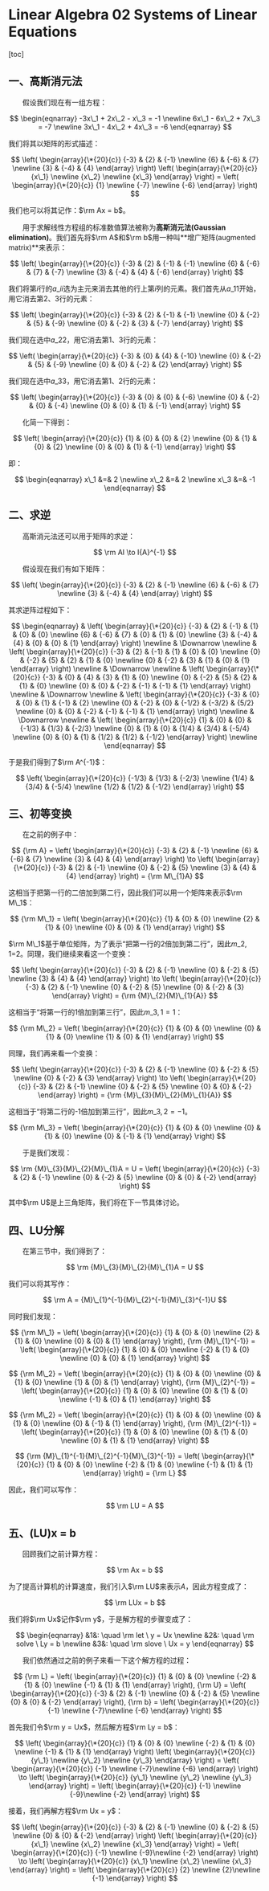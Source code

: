 # Linear Algebra 02 Systems of Linear Equations

[toc]

## 一、高斯消元法

&emsp;&emsp;假设我们现在有一组方程：

$$
\begin{eqnarray}
-3x\_1 + 2x\_2 - x\_3 = -1 \newline
6x\_1 - 6x\_2 + 7x\_3 = -7 \newline
3x\_1 - 4x\_2 + 4x\_3 = -6
\end{eqnarray}
$$

我们将其以矩阵的形式描述：

$$
\left(
\begin{array}{\*{20}{c}}
{-3} & {2} & {-1} \newline
{6} & {-6} & {7} \newline
{3} & {-4} & {4}
\end{array}
\right)
\left(
\begin{array}{\*{20}{c}}
{x\_1} \newline
{x\_2} \newline
{x\_3}
\end{array}
\right) =
\left(
\begin{array}{\*{20}{c}}
{1} \newline
{-7} \newline
{-6}
\end{array}
\right)
$$

我们也可以将其记作：$\rm Ax = b$。

&emsp;&emsp;用于求解线性方程组的标准数值算法被称为**高斯消元法(Gaussian elimination)**。我们首先将$\rm A$和$\rm b$用一种叫**增广矩阵(augmented matrix)**来表示：

$$
\left(
\begin{array}{\*{20}{c}}
{-3} & {2} & {-1} & {-1} \newline
{6} & {-6} & {7} & {-7} \newline
{3} & {-4} & {4} & {-6}
\end{array}
\right)
$$

我们将第$i$行的$a\_{ii}$选为主元来消去其他的行上第$i$列的元素。我们首先从$a\_{11}$开始，用它消去第2、3行的元素：

$$
\left(
\begin{array}{\*{20}{c}}
{-3} & {2} & {-1} & {-1} \newline
{0} & {-2} & {5} & {-9} \newline
{0} & {-2} & {3} & {-7}
\end{array}
\right)
$$

我们现在选中$a\_{22}$，用它消去第1、3行的元素：

$$
\left(
\begin{array}{\*{20}{c}}
{-3} & {0} & {4} & {-10} \newline
{0} & {-2} & {5} & {-9} \newline
{0} & {0} & {-2} & {2}
\end{array}
\right)
$$

我们现在选中$a\_{33}$，用它消去第1、2行的元素：

$$
\left(
\begin{array}{\*{20}{c}}
{-3} & {0} & {0} & {-6} \newline
{0} & {-2} & {0} & {-4} \newline
{0} & {0} & {1} & {-1}
\end{array}
\right)
$$

&emsp;&emsp;化简一下得到：

$$
\left(
\begin{array}{\*{20}{c}}
{1} & {0} & {0} & {2} \newline
{0} & {1} & {0} & {2} \newline
{0} & {0} & {1} & {-1}
\end{array}
\right)
$$

即：

$$
\begin{eqnarray}
x\_1 &=& 2 \newline
x\_2 &=& 2 \newline
x\_3 &=& -1
\end{eqnarray}
$$

## 二、求逆

&emsp;&emsp;高斯消元法还可以用于矩阵的求逆：

$$
\rm AI \to I{A}^{-1}
$$

&emsp;&emsp;假设现在我们有如下矩阵：

$$
\left(
\begin{array}{\*{20}{c}}
{-3} & {2} & {-1} \newline
{6} & {-6} & {7} \newline
{3} & {-4} & {4}
\end{array}
\right)
$$

其求逆阵过程如下：

$$
\begin{eqnarray}
& \left(
    \begin{array}{\*{20}{c}}
    {-3} & {2} & {-1} & {1} & {0} & {0} \newline
    {6} & {-6} & {7} & {0} & {1} & {0} \newline
    {3} & {-4} & {4} & {0} & {0} & {1}
    \end{array}
\right) \newline
& \Downarrow \newline
& \left(
    \begin{array}{\*{20}{c}}
    {-3} & {2} & {-1} & {1} & {0} & {0} \newline
    {0} & {-2} & {5} & {2} & {1} & {0} \newline
    {0} & {-2} & {3} & {1} & {0} & {1}
    \end{array}
\right) \newline
& \Downarrow \newline
& \left(
    \begin{array}{\*{20}{c}}
    {-3} & {0} & {4} & {3} & {1} & {0} \newline
    {0} & {-2} & {5} & {2} & {1} & {0} \newline
    {0} & {0} & {-2} & {-1} & {-1} & {1}
    \end{array}
\right) \newline
& \Downarrow \newline
& \left(
    \begin{array}{\*{20}{c}}
    {-3} & {0} & {0} & {1} & {-1} & {2} \newline
    {0} & {-2} & {0} & {-1/2} & {-3/2} & {5/2} \newline
    {0} & {0} & {-2} & {-1} & {-1} & {1}
    \end{array}
\right) \newline
& \Downarrow \newline
& \left(
    \begin{array}{\*{20}{c}}
    {1} & {0} & {0} & {-1/3} & {1/3} & {-2/3} \newline
    {0} & {1} & {0} & {1/4} & {3/4} & {-5/4} \newline
    {0} & {0} & {1} & {1/2} & {1/2} & {-1/2}
    \end{array}
\right) \newline
\end{eqnarray}
$$

于是我们得到了$\rm A^{-1}$：

$$
\left(
\begin{array}{\*{20}{c}}
{-1/3} & {1/3} & {-2/3} \newline
{1/4} & {3/4} & {-5/4} \newline
{1/2} & {1/2} & {-1/2}
\end{array}
\right)
$$

## 三、初等变换

&emsp;&emsp;在之前的例子中：

$$
{\rm A} =
\left(
\begin{array}{\*{20}{c}}
{-3} & {2} & {-1} \newline
{6} & {-6} & {7} \newline
{3} & {4} & {4}
\end{array}
\right) \to
\left(
\begin{array}{\*{20}{c}}
{-3} & {2} & {-1} \newline
{0} & {-2} & {5} \newline
{3} & {4} & {4}
\end{array}
\right) =
{\rm M\_{1}A}
$$

这相当于把第一行的二倍加到第二行，因此我们可以用一个矩阵来表示$\rm M\_1$：

$$
{\rm M\_1} =
\left(
\begin{array}{\*{20}{c}}
{1} & {0} & {0} \newline
{2} & {1} & {0} \newline
{0} & {0} & {1}
\end{array}
\right)
$$

$\rm M\_1$基于单位矩阵，为了表示“把第一行的2倍加到第二行”，因此$m\_{2,1}$=2。同理，我们继续来看这一个变换：

$$
\left(
\begin{array}{\*{20}{c}}
{-3} & {2} & {-1} \newline
{0} & {-2} & {5} \newline
{3} & {4} & {4}
\end{array}
\right) \to
\left(
\begin{array}{\*{20}{c}}
{-3} & {2} & {-1} \newline
{0} & {-2} & {5} \newline
{0} & {-2} & {3}
\end{array}
\right) =
{\rm {M}\_{2}{M}\_{1}{A}}
$$

这相当于“将第一行的1倍加到第三行”，因此$m\_{3,1}=1$：

$$
{\rm M\_2} =
\left(
\begin{array}{\*{20}{c}}
{1} & {0} & {0} \newline
{0} & {1} & {0} \newline
{1} & {0} & {1}
\end{array}
\right)
$$

同理，我们再来看一个变换：

$$
\left(
\begin{array}{\*{20}{c}}
{-3} & {2} & {-1} \newline
{0} & {-2} & {5} \newline
{0} & {-2} & {3}
\end{array}
\right) \to
\left(
\begin{array}{\*{20}{c}}
{-3} & {2} & {-1} \newline
{0} & {-2} & {5} \newline
{0} & {0} & {-2}
\end{array}
\right) =
{\rm {M}\_{3}{M}\_{2}{M}\_{1}{A}}
$$

这相当于“将第二行的-1倍加到第三行”，因此$m\_{3,2}=-1$。

$$
{\rm M\_3} =
\left(
\begin{array}{\*{20}{c}}
{1} & {0} & {0} \newline
{0} & {1} & {0} \newline
{0} & {-1} & {1}
\end{array}
\right)
$$

&emsp;&emsp;于是我们发现：

$$
\rm {M}\_{3}{M}\_{2}{M}\_{1}A = U =
\left(
\begin{array}{\*{20}{c}}
{-3} & {2} & {-1} \newline
{0} & {-2} & {5} \newline
{0} & {0} & {-2}
\end{array}
\right)
$$

其中$\rm U$是上三角矩阵，我们将在下一节具体讨论。

## 四、LU分解

&emsp;&emsp;在第三节中，我们得到了：

$$
\rm {M}\_{3}{M}\_{2}{M}\_{1}A = U
$$

我们可以将其写作：

$$
\rm A = {M}\_{1}^{-1}{M}\_{2}^{-1}{M}\_{3}^{-1}U
$$

同时我们发现：

$$
{\rm M\_1} =
\left(
\begin{array}{\*{20}{c}}
{1} & {0} & {0} \newline
{2} & {1} & {0} \newline
{0} & {0} & {1}
\end{array}
\right),
{\rm {M}\_{1}^{-1}} =
\left(
\begin{array}{\*{20}{c}}
{1} & {0} & {0} \newline
{-2} & {1} & {0} \newline
{0} & {0} & {1}
\end{array}
\right)
$$

$$
{\rm M\_2} =
\left(
\begin{array}{\*{20}{c}}
{1} & {0} & {0} \newline
{0} & {1} & {0} \newline
{1} & {0} & {1}
\end{array}
\right),
{\rm {M}\_{2}^{-1}} =
\left(
\begin{array}{\*{20}{c}}
{1} & {0} & {0} \newline
{0} & {1} & {0} \newline
{-1} & {0} & {1}
\end{array}
\right)
$$

$$
{\rm M\_2} =
\left(
\begin{array}{\*{20}{c}}
{1} & {0} & {0} \newline
{0} & {1} & {0} \newline
{0} & {-1} & {1}
\end{array}
\right),
{\rm {M}\_{2}^{-1}} =
\left(
\begin{array}{\*{20}{c}}
{1} & {0} & {0} \newline
{0} & {1} & {0} \newline
{0} & {1} & {1}
\end{array}
\right)
$$

$$
{\rm {M}\_{1}^{-1}{M}\_{2}^{-1}{M}\_{3}^{-1}} = 
\left(
\begin{array}{\*{20}{c}}
{1} & {0} & {0} \newline
{-2} & {1} & {0} \newline
{-1} & {1} & {1}
\end{array}
\right)
= {\rm L}
$$

因此，我们可以写作：

$$
\rm LU = A
$$

## 五、(LU)x = b

&emsp;&emsp;回顾我们之前计算方程：

$$
\rm Ax = b
$$

为了提高计算机的计算速度，我们引入$\rm LU$来表示$A$，因此方程变成了：

$$
\rm LUx = b
$$

我们将$\rm Ux$记作$\rm y$，于是解方程的步骤变成了：

$$
\begin{eqnarray}
&1&: \quad \rm let \ y = Ux \newline
&2&: \quad \rm solve \ Ly = b \newline
&3&: \quad \rm slove \ Ux = y
\end{eqnarray}
$$

&emsp;&emsp;我们依然通过之前的例子来看一下这个解方程的过程：

$$
{\rm L} =
\left(
\begin{array}{\*{20}{c}}
{1} & {0} & {0} \newline
{-2} & {1} & {0} \newline
{-1} & {1} & {1}
\end{array}
\right),
{\rm U} =
\left(
\begin{array}{\*{20}{c}}
{-3} & {2} & {-1} \newline
{0} & {-2} & {5} \newline
{0} & {0} & {-2}
\end{array}
\right),
{\rm b} =
\left(
\begin{array}{\*{20}{c}}
{-1} \newline
{-7}\newline
{-6}
\end{array}
\right)
$$


首先我们令$\rm y = Ux$，然后解方程$\rm Ly = b$：

$$
\left(
\begin{array}{\*{20}{c}}
{1} & {0} & {0} \newline
{-2} & {1} & {0} \newline
{-1} & {1} & {1}
\end{array}
\right)
\left(
\begin{array}{\*{20}{c}}
{y\_1} \newline
{y\_2} \newline
{y\_3}
\end{array}
\right) =
\left(
\begin{array}{\*{20}{c}}
{-1} \newline
{-7}\newline
{-6}
\end{array}
\right)
\to
\left(
\begin{array}{\*{20}{c}}
{y\_1} \newline
{y\_2} \newline
{y\_3}
\end{array}
\right) =
\left(
\begin{array}{\*{20}{c}}
{-1} \newline
{-9}\newline
{-2}
\end{array}
\right)
$$

接着，我们再解方程$\rm Ux = y$：

$$
\left(
\begin{array}{\*{20}{c}}
{-3} & {2} & {-1} \newline
{0} & {-2} & {5} \newline
{0} & {0} & {-2}
\end{array}
\right)
\left(
\begin{array}{\*{20}{c}}
{x\_1} \newline
{x\_2} \newline
{x\_3}
\end{array}
\right) =
\left(
\begin{array}{\*{20}{c}}
{-1} \newline
{-9}\newline
{-2}
\end{array}
\right)
\to
\left(
\begin{array}{\*{20}{c}}
{x\_1} \newline
{x\_2} \newline
{x\_3}
\end{array}
\right) =
\left(
\begin{array}{\*{20}{c}}
{2} \newline
{2}\newline
{-1}
\end{array}
\right)
$$